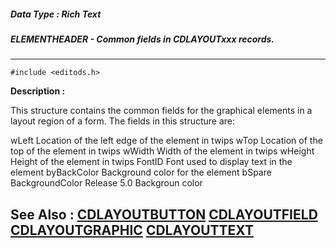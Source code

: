 ##### Data Type : Rich Text
##### ELEMENTHEADER - Common fields in CDLAYOUTxxx records.
---
```
#include <editods.h>
```
**Description :**

This structure contains the common fields for the graphical elements in a 
layout region of a form.  The fields in this structure are:

wLeft  Location of the left edge of the element in twips
wTop  Location of the top of the element in twips
wWidth  Width of the element in twips
wHeight  Height of the element in twips
FontID  Font used to display text in the element
byBackColor Background color for the element
bSpare
BackgroundColor Release 5.0 Backgroun color


**See Also :**
[CDLAYOUTBUTTON](/reference/Data/CDLAYOUTBUTTON)
[CDLAYOUTFIELD](/reference/Data/CDLAYOUTFIELD)
[CDLAYOUTGRAPHIC](/reference/Data/CDLAYOUTGRAPHIC)
[CDLAYOUTTEXT](/reference/Data/CDLAYOUTTEXT)
---
